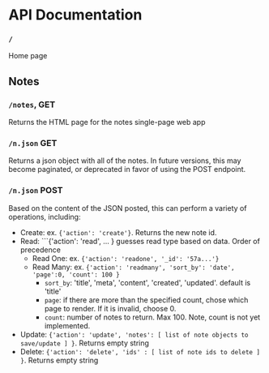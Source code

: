 # API Documentation

### ```/```

Home page

## Notes

### ```/notes```, GET

Returns the HTML page for the notes single-page web app

### ```/n.json``` GET

Returns a json object with all of the notes. In future versions, this may become paginated, or deprecated in favor of using the POST endpoint.

### ```/n.json``` POST

Based on the content of the JSON posted, this can perform a variety of operations, including:
- Create: ex. ```{'action': 'create'}```. Returns the new note id.
- Read: ```{'action': 'read', ... } guesses read type based on data. Order of precedence
  - Read One: ex. ```{'action': 'readone', '_id': '57a...'}```
  - Read Many: ex. ```{'action': 'readmany', 'sort_by': 'date', 'page':0, 'count': 100 }```
    - ```sort_by```: 'title', 'meta', 'content', 'created', 'updated'. default is 'title'
    - ```page```: if there are more than the specified count, chose which page to render. If it is invalid, choose 0.
    - ```count```: number of notes to return. Max 100. Note, count is not yet implemented.
- Update: ```{'action': 'update', 'notes': [ list of note objects to save/update ] }```. Returns empty string
- Delete: ```{'action': 'delete', 'ids' : [ list of note ids to delete ] }```. Returns empty string
